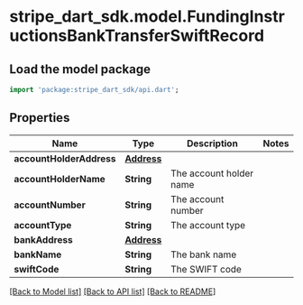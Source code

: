 # stripe_dart_sdk.model.FundingInstructionsBankTransferSwiftRecord

## Load the model package
```dart
import 'package:stripe_dart_sdk/api.dart';
```

## Properties
Name | Type | Description | Notes
------------ | ------------- | ------------- | -------------
**accountHolderAddress** | [**Address**](Address.md) |  | 
**accountHolderName** | **String** | The account holder name | 
**accountNumber** | **String** | The account number | 
**accountType** | **String** | The account type | 
**bankAddress** | [**Address**](Address.md) |  | 
**bankName** | **String** | The bank name | 
**swiftCode** | **String** | The SWIFT code | 

[[Back to Model list]](../README.md#documentation-for-models) [[Back to API list]](../README.md#documentation-for-api-endpoints) [[Back to README]](../README.md)


